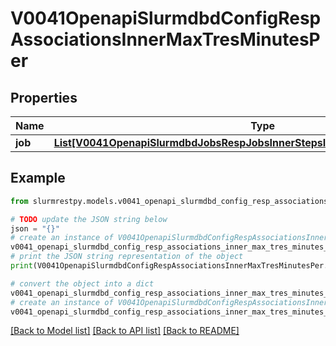 # V0041OpenapiSlurmdbdConfigRespAssociationsInnerMaxTresMinutesPer


## Properties

Name | Type | Description | Notes
------------ | ------------- | ------------- | -------------
**job** | [**List[V0041OpenapiSlurmdbdJobsRespJobsInnerStepsInnerTresRequestedMaxInner]**](V0041OpenapiSlurmdbdJobsRespJobsInnerStepsInnerTresRequestedMaxInner.md) | MaxTRESMinsPerJob | [optional]

## Example

```python
from slurmrestpy.models.v0041_openapi_slurmdbd_config_resp_associations_inner_max_tres_minutes_per import V0041OpenapiSlurmdbdConfigRespAssociationsInnerMaxTresMinutesPer

# TODO update the JSON string below
json = "{}"
# create an instance of V0041OpenapiSlurmdbdConfigRespAssociationsInnerMaxTresMinutesPer from a JSON string
v0041_openapi_slurmdbd_config_resp_associations_inner_max_tres_minutes_per_instance = V0041OpenapiSlurmdbdConfigRespAssociationsInnerMaxTresMinutesPer.from_json(json)
# print the JSON string representation of the object
print(V0041OpenapiSlurmdbdConfigRespAssociationsInnerMaxTresMinutesPer.to_json())

# convert the object into a dict
v0041_openapi_slurmdbd_config_resp_associations_inner_max_tres_minutes_per_dict = v0041_openapi_slurmdbd_config_resp_associations_inner_max_tres_minutes_per_instance.to_dict()
# create an instance of V0041OpenapiSlurmdbdConfigRespAssociationsInnerMaxTresMinutesPer from a dict
v0041_openapi_slurmdbd_config_resp_associations_inner_max_tres_minutes_per_from_dict = V0041OpenapiSlurmdbdConfigRespAssociationsInnerMaxTresMinutesPer.from_dict(v0041_openapi_slurmdbd_config_resp_associations_inner_max_tres_minutes_per_dict)
```
[[Back to Model list]](../README.md#documentation-for-models) [[Back to API list]](../README.md#documentation-for-api-endpoints) [[Back to README]](../README.md)


